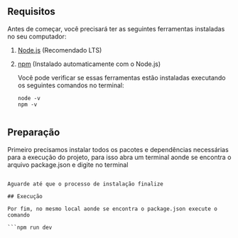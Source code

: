 ## Requisitos

Antes de começar, você precisará ter as seguintes ferramentas instaladas no seu computador:

1. [Node.js](https://nodejs.org/) (Recomendado LTS)
2. [npm](https://www.npmjs.com/) (Instalado automaticamente com o Node.js)
   
   Você pode verificar se essas ferramentas estão instaladas executando os seguintes comandos no terminal:
   ```
   node -v
   npm -v


## Preparação

Primeiro precisamos instalar todos os pacotes e dependências necessárias para a execução do projeto, para isso abra um terminal aonde se encontra o arquivo package.json e digite no terminal 

``` npm install

Aguarde até que o processo de instalação finalize

## Execução

Por fim, no mesmo local aonde se encontra o package.json execute o comando 

```npm run dev

